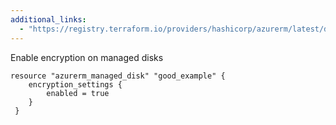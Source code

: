 ```yaml
---
additional_links: 
  - "https://registry.terraform.io/providers/hashicorp/azurerm/latest/docs/resources/managed_disk"
---
```


Enable encryption on managed disks

```hcl
resource "azurerm_managed_disk" "good_example" {
 	encryption_settings {
 		enabled = true
 	}
 }
```
